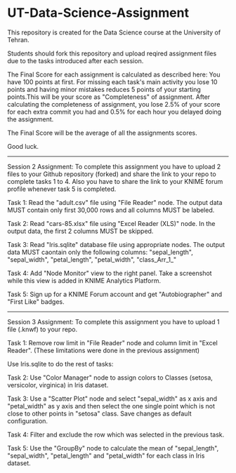 # UT-Data-Science-Assignment
This repository is created for the Data Science course at the University of Tehran.

Students should fork this repository and upload reqired assignment files due to the tasks introduced after each session.

The Final Score for each assignment is calculated as described here: You have 100 points at first. For missing each task's main activity you lose 10 points and having minor mistakes reduces 5 points of your starting points.This will be your score as "Completeness" of assignment. After calculating the completeness of assignment, you lose 2.5% of your score for each extra commit you had and 0.5% for each hour you delayed doing the assignment.

The Final Score will be the average of all the assignments scores.

Good luck.

-------------------------------------

Session 2 Assignment: To complete this assignment you have to upload 2 files to your Github repository (forked) and share the link to your repo to complete tasks 1 to 4. Also you have to share the link to your KNIME forum profile whenever task 5 is completed.

Task 1: Read the "adult.csv" file using "File Reader" node. The output data MUST contain only first 30,000 rows and all columns MUST be labeled.
  
Task 2: Read "cars-85.xlsx" file using "Excel Reader (XLS)" node. In the output data, the first 2 columns MUST be skipped.

Task 3: Read "Iris.sqlite" database file using appropriate nodes. The output data MUST caontain only the following columns:
"sepal_length", "sepal_width", "petal_length", "petal_width", "class_Arr_1_"

Task 4: Add "Node Monitor" view to the right panel. Take a screenshot while this view is added in KNIME Analytics Platform.

Task 5: Sign up for a KNIME Forum account and get "Autobiographer" and "First Like" badges.

-------------------------------------

Session 3 Assignment: To complete this assignment you have to upload 1 file (.knwf) to your repo.

Task 1: Remove row limit in "File Reader" node and column limit in "Excel Reader". (These limitations were done in the previous assignment)

Use Iris.sqlite to do the rest of tasks:

Task 2: Use "Color Manager" node to assign colors to Classes (setosa, versicolor, virginica) in Iris dataset.

Task 3: Use a "Scatter Plot" node and select "sepal_width" as x axis and "petal_width" as y axis and then select the one single point which is not close to other points in "setosa" class. Save changes as default configuration.

Task 4: Filter and exclude the row which was selected in the previous task.

Task 5: Use the "GroupBy" node to calculate the mean of "sepal_length", "sepal_width", "petal_length" and "petal_width" for each class in Iris dataset.

